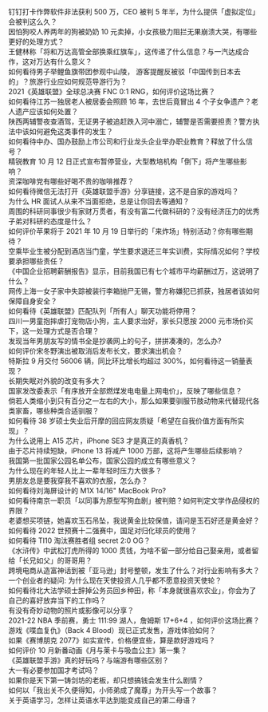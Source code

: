 钉钉打卡作弊软件非法获利 500 万，CEO 被判 5 年半，为什么提供「虚拟定位」会被判这么久？  
因怕狗咬人养两年的狗被奶奶 10 元卖掉，小女孩极力阻拦无果崩溃大哭，有哪些更好的处理方式？  
王健林称「将和万达高管全部换乘红旗车」，这传递了什么信息？与一汽达成合作，这对万达有什么意义？  
如何看待男子举鲤鱼旗带团参观中山陵， 游客提醒反被驳「中国传到日本去的」？旅游行业应如何规范导游行为？  
2021《英雄联盟》全球总决赛 FNC 0:1 RNG，如何评价这场比赛？  
如何看待江苏一独居老人被居委会照顾 16 年，去世后竟冒出 4 个子女争遗产？老人遗产应该如何处置？  
陕西两辅警夜查酒驾，无证男子被追赶跌入河中溺亡，辅警是否需要担责？警方执法中该如何避免这类事件的发生？  
如何看待中办、国办鼓励上市公司和行业龙头企业举办职业教育？释放了什么信号？  
精锐教育 10 月 12 日正式宣布暂停营业，大型教培机构「倒下」将产生哪些影响？  
资深咖啡党有哪些好喝不贵的咖啡推荐？  
如何看待微信无法打开《英雄联盟手游》分享链接，这不是自家的游戏吗？  
为什么 HR 面试人从来不当面拒绝，总是让你回去等通知？  
周围的科研同事很少有家财万贯者，有没有富二代做科研的？没有经济压力的优秀子弟对科研的态度是什么？  
如何评价苹果将于 2021 年 10 月 19 日举行的「来炸场」特别活动？你有哪些期待？  
空乘毕业生被分配到酒店当门童，学生要求退还三年实训费，实际情况如何？学校要承担哪些责任？  
《中国企业招聘薪酬报告》显示，目前我国已有七个城市平均薪酬过万，这说明了什么？  
网传上海一女子家中失踪被装行李箱抛尸无锡，警方称嫌犯已抓获，独居者该如何保障自身安全？  
如何看待《英雄联盟》匹配队列「所有人」聊天功能将停用？  
四川一男童抱摔虐打宠物店小狗，主人要求治好，家长只愿按 2000 元市场价买下，这一处理方式是否合理？  
发现当年男朋友写的情书全是抄袭网上的句子，拼拼凑凑的，怎么办?  
如何评价宋冬野演出被取消后发布长文，要求演出机会？  
特斯拉 9 月交付 56006 辆，同比环比增长均超过 300%，如何看待这一销量表现？  
长期失眠对外貌的改变有多大？  
国家发改委表示「有序放开全部燃煤发电电量上网电价」，反映了哪些信息？  
倘若人类缩小到只有百分之一左右的大小，那么如果要驯服节肢动物来代替现代各类家畜，哪些种类合适驯服？  
如何看待 38 岁硕士失业后开摩的回应网友质疑「希望在自我价值方面有所实现」？  
为什么说用上 A15 芯片，iPhone SE3 才是真正的真香机？  
由于芯片持续短缺，iPhone 13 将减产 1000 万部，这将产生哪些后续影响？  
我国第一批国家公园名单公布，国家公园的成立有哪些意义？  
为什么现在的年轻人比上一辈年轻时压力大很多？  
男朋友总是要我穿我不喜欢的衣服，怎么办？  
如何看待刘海屏设计的 M1X 14/16" MacBook Pro?  
如何看待南京一职员「以同事为原型写狗血剧」被判赔？如何判定文学作品侵权的界限？  
老婆想买项链，她喜欢玉石吊坠，我说黄金比较保值，请问是玉石好还是黄金好？  
如何看待 2022 世预赛十二强赛中，国足对归化球员的使用？  
如何看待 TI10 淘汰赛胜者组 secret 2:0 OG？  
《水浒传》中武松打虎所得的 1000 贯钱，为啥不留一部分给自己娶亲用，或者留给「长兄如父」的哥哥用？  
跨境电商从造富神话到被「亚马逊」封号整顿，发生了什么？对行业影响有多大？  
一个创业者的疑问: 为什么现在天使投资人几乎都不愿意投资天使轮？  
如何看待北大法学硕士辞掉公务员回乡种田，称「本身就很喜欢农业」，你会为了自己的喜好放弃当下的工作吗？  
有没有奇妙动物的照片或影像可以分享？  
2021-22 NBA 季前赛，勇士 111:99 湖人，詹姆斯 17+6+4 ，如何评价这场比赛？  
游戏《喋血复仇》（Back 4 Blood）现已正式发售，游戏体验如何？  
如果《赛博朋克 2077》如实宣传，价格便宜些，算是款好游戏吗？  
如何评价 10 月新番动画《月与莱卡与吸血公主》第一集？  
《英雄联盟手游》真的好玩吗？与端游有哪些区别？  
大一有必要参加国才考试吗？  
如果你是天下第一铸剑坊的老板，却只想搞钱会发生什么剧情？  
如何以「我出关不久便得知，小师弟成了魔尊」为开头写一个故事？  
关于英语学习，怎样让英语水平达到能变成自己的第二母语？  
